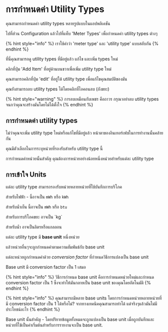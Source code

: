 # การกำหนดค่า Utility Types

คุณสามารถกำหนดค่า utility types หลายรูปแบบในแอปพลิเคชัน

ไปที่ส่วน Configuration แล้วไปที่แท็บ 'Meter Types' เพื่อกำหนดค่า utility types ต่างๆ

{% hint style="info" %}
เราใช้คำว่า 'meter type' และ 'utility type' แบบสลับกัน&#x20;
{% endhint %}

ที่นี่คุณสามารถดู utility types ที่มีอยู่แล้ว แก้ไข และเพิ่ม types ใหม่

คลิกที่ปุ่ม 'Add Item' ที่อยู่ด้านบนขวาเพื่อเพิ่ม utility type ใหม่

คุณสามารถคลิกที่ปุ่ม 'edit' ที่อยู่ใต้ utility type เพื่อแก้ไขคุณสมบัติของมัน

คุณยังสามารถลบ utility types ได้โดยคลิกที่ไอคอนลบ (ถังขยะ)

{% hint style="warning" %}
การลบเหมือนกับเพชร คือถาวร กรุณาอย่าลบ utility types จนกว่าคุณจะสร้างมันโดยไม่ได้ตั้งใจ&#x20;
{% endhint %}



## การกำหนดค่า utility types

ไม่ว่าคุณจะเพิ่ม utility type ใหม่หรือแก้ไขที่มีอยู่แล้ว หน้าตาของอินเทอร์เฟซในการทำงานนั้นคล้ายกัน

คุณมีตัวเลือกในการระบุหน่วยที่รองรับสำหรับ utility type นี้

การกำหนดค่าหน่วยนั้นสำคัญ คุณต้องการหน่วยอย่างน้อยหนึ่งหน่วยสำหรับแต่ละ utility type



## การเข้าใจ Units

แต่ละ utility type สามารถรองรับหน่วยหลายหน่วยที่ใช้บันทึกการบริโภค

สำหรับไฟฟ้า - นี้อาจเป็น `mWh` หรือ `kWh`

สำหรับน้ำเย็น นี้อาจเป็น `mWh` หรือ `btu`

สำหรับการบริโภคขยะ อาจเป็น \`kg\`

สำหรับน้ำ อาจเป็นลิตรหรือแกลลอน

แต่ละ utility type มี **base unit** หนึ่งหน่วย

แล้วหน่วยอื่นๆจะถูกกำหนดค่าตามความสัมพันธ์กับ base unit

แต่ละหน่วยถูกกำหนดค่าด้วย _conversion factor_ ที่กำหนดวิธีการแปลงเป็น base unit

Base unit มี conversion factor เป็น 1 เสมอ

{% hint style="info" %}
วิธีการกำหนด base unit คือการกำหนดหน่วยใหม่และกำหนด conversion factor เป็น 1 ซึ่งจะทำให้มันกลายเป็น base unit ของคุณโดยอัตโนมัติ
{% endhint %}

{% hint style="info" %}
คุณสามารถมีหลาย base units โดยการกำหนดหน่วยหลายหน่วยที่มี conversion factor เป็น 1 ได้หรือไม่? จากทางเทคนิคคุณสามารถทำได้ แต่จริงๆแล้วมันไม่มีประโยชน์อะไร
{% endhint %}



Base unit นั้นสำคัญ - โดยปริยายข้อมูลทั้งหมดจะถูกแปลงเป็น base unit เมื่อถูกบันทึกและหน่วยที่ใช้เป็นค่าเริ่มต้นสำหรับการรายงานจะเป็น base unit.